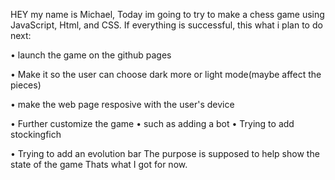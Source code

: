 HEY my name is Michael, Today im going to try to make a chess game using JavaScript, Html, and CSS. If everything is successful, this what i plan to do next:

• launch the game on the github pages

• Make it so the user can choose dark more or light mode(maybe affect the pieces)

• make the web page resposive with the user's device

• Further customize the game 
    • such as adding a bot
    • Trying to add stockingfich

• Trying to add an evolution bar The purpose is supposed to help show the state of the game
Thats what I got for now.